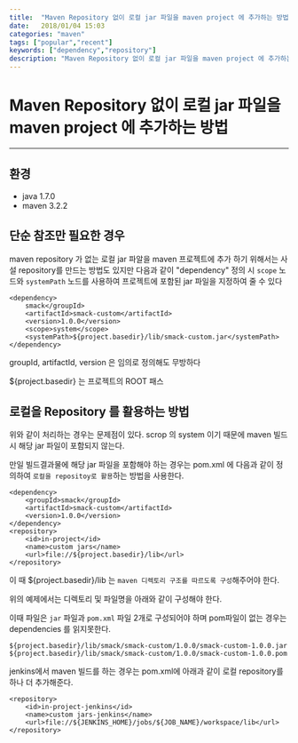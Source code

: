 ```yaml
---
title:  "Maven Repository 없이 로컬 jar 파일을 maven project 에 추가하는 방법"
date:   2018/01/04 15:03
categories: "maven"
tags: ["popular","recent"]
keywords: ["dependency","repository"]
description: "Maven Repository 없이 로컬 jar 파일을 maven project 에 추가하는 방법"
---
```


# Maven Repository 없이 로컬 jar 파일을 maven project 에 추가하는 방법
---

## 환경

- java 1.7.0
- maven 3.2.2

## 단순 참조만 필요한 경우

maven repository 가 없는 로컬 jar 파알을 maven 프로젝트에 추가 하기 위해서는 사설 repository를 만드는 방법도 있지만 
다음과 같이 "dependency" 정의 시 `scope` 노드와 `systemPath` 노드를 사용하여 프로젝트에 포함된 jar 파일을 지정하여 줄 수 있다

```
<dependency>
    smack</groupId>
    <artifactId>smack-custom</artifactId>
    <version>1.0.0</version>
    <scope>system</scope>
    <systemPath>${project.basedir}/lib/smack-custom.jar</systemPath>
</dependency>
```
groupId, artifactId, version 은 임의로 정의해도 무방하다

${project.basedir} 는 프로젝트의 ROOT 패스


## 로컬을 Repository 를 활용하는 방법

위와 같이 처리하는 경우는 문제점이 있다. scrop 의 system 이기 때문에 maven 빌드 시 해당 jar 파일이 포함되지 않는다.

만일 빌드결과물에 해당 jar 파일을 포함해야 하는 경우는 pom.xml 에 다음과 같이 정의하여 `로컬을 repositoy로 활용`하는 방법을 사용한다.

```
<dependency>
    <groupId>smack</groupId>
    <artifactId>smack-custom</artifactId>
    <version>1.0.0</version>
</dependency>
<repository>
    <id>in-project</id>
    <name>custom jars</name>
    <url>file://${project.basedir}/lib</url>
</repository>
```

이 때 ${project.basedir}/lib 는 `maven 디렉토리 구조를 따르도록 구성`해주어야 한다.

위의 예제에서는 디렉토리 및 파일명을 아래와 같이 구성해야 한다.

이때 파일은 `jar` 파일과 `pom.xml` 파일 2개로 구성되어야 하며 pom파일이 없는 경우는 dependencies 를 읽지못한다.

```
${project.basedir}/lib/smack/smack-custom/1.0.0/smack-custom-1.0.0.jar
${project.basedir}/lib/smack/smack-custom/1.0.0/smack-custom-1.0.0.pom
```

jenkins에서 maven 빌드를 하는 경우는 pom.xml에 아래과 같이 로컬 repository를 하나 더 추가해준다.

```
<repository>
    <id>in-project-jenkins</id>
    <name>custom jars-jenkins</name>
    <url>file://${JENKINS_HOME}/jobs/${JOB_NAME}/workspace/lib</url>
</repository>
```